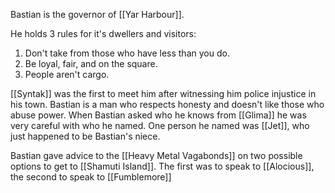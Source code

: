 Bastian is the governor of [[Yar Harbour]]. 

He holds 3 rules for it's dwellers and visitors:
1. Don't take from those who have less than you do. 
2. Be loyal, fair, and on the square. 
3. People aren't cargo.

[[Syntak]] was the first to meet him after witnessing him police injustice in his town. Bastian is a man who respects honesty and doesn't like those who abuse power. When Bastian asked who he knows from [[Glima]] he was very careful with who he named. One person he named was [[Jet]], who just happened to be Bastian's niece.

Bastian gave advice to the [[Heavy Metal Vagabonds]] on two possible options to get to [[Shamuti Island]]. The first was to speak to [[Alocious]], the second to speak to [[Fumblemore]]